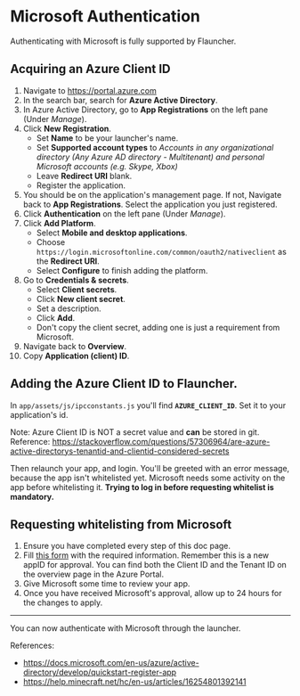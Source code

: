 # Microsoft Authentication

Authenticating with Microsoft is fully supported by Flauncher.

## Acquiring an Azure Client ID

1. Navigate to https://portal.azure.com
2. In the search bar, search for **Azure Active Directory**.
3. In Azure Active Directory, go to **App Registrations** on the left pane (Under *Manage*).
4. Click **New Registration**.
    - Set **Name** to be your launcher's name.
    - Set **Supported account types** to *Accounts in any organizational directory (Any Azure AD directory - Multitenant) and personal Microsoft accounts (e.g. Skype, Xbox)*
    - Leave **Redirect URI** blank.
    - Register the application.
5. You should be on the application's management page. If not, Navigate back to **App Registrations**. Select the application you just registered.
6. Click **Authentication** on the left pane (Under *Manage*).
7. Click **Add Platform**.
    - Select **Mobile and desktop applications**.
    - Choose `https://login.microsoftonline.com/common/oauth2/nativeclient` as the **Redirect URI**.
    - Select **Configure** to finish adding the platform.
8. Go to **Credentials & secrets**.
    - Select **Client secrets**.
    - Click **New client secret**.
    - Set a description.
    - Click **Add**.
    - Don't copy the client secret, adding one is just a requirement from Microsoft.
8. Navigate back to **Overview**.
9. Copy **Application (client) ID**.


## Adding the Azure Client ID to Flauncher.

In `app/assets/js/ipcconstants.js` you'll find **`AZURE_CLIENT_ID`**. Set it to your application's id.

Note: Azure Client ID is NOT a secret value and **can** be stored in git. Reference: https://stackoverflow.com/questions/57306964/are-azure-active-directorys-tenantid-and-clientid-considered-secrets

Then relaunch your app, and login. You'll be greeted with an error message, because the app isn't whitelisted yet. Microsoft needs some activity on the app before whitelisting it. __Trying to log in before requesting whitelist is mandatory.__

## Requesting whitelisting from Microsoft

1. Ensure you have completed every step of this doc page.
2. Fill [this form](https://aka.ms/mce-reviewappid) with the required information. Remember this is a new appID for approval. You can find both the Client ID and the Tenant ID on the overview page in the Azure Portal.
3. Give Microsoft some time to review your app.
4. Once you have received Microsoft's approval, allow up to 24 hours for the changes to apply.

----

You can now authenticate with Microsoft through the launcher.

References:
- https://docs.microsoft.com/en-us/azure/active-directory/develop/quickstart-register-app
- https://help.minecraft.net/hc/en-us/articles/16254801392141